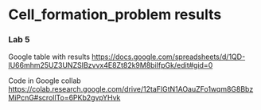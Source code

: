 # Cell_formation_problem results
### Lab 5

Google table with results  https://docs.google.com/spreadsheets/d/1QD-lU66mhm25UZ3UNZSIBzvvx4E8Zt82k9M8biIfpGk/edit#gid=0

Code in Google collab  https://colab.research.google.com/drive/12taFlGtN1AOauZFo1wqm8G8BbzMiPcnG#scrollTo=6PKb2gvpYHvk

